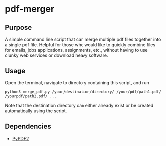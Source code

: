 # pdf-merger
## Purpose
A simple command line script that can merge multiple pdf files together into a single pdf file. Helpful for those who would like to quickly combine files for emails, jobs applications, assignments, etc., without having to use clunky web services or download heavy software.

## Usage
Open the terminal, navigate to directory containing this script, and run
```
python3 merge_pdf.py /your/destination/directory/ /your/pdf/path1.pdf/ /yourpdf/path2.pdf/ ...
```
Note that the destination directory can either already exist or be created automatically using the script.

## Dependencies
- [PyPDF2](https://pypdf2.readthedocs.io/en/latest/)
